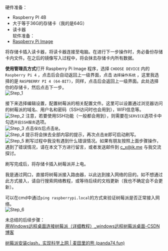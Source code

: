 
硬件准备：    
- Raspberry PI 4B    
- 大于等于36G的存储卡（我的是64G）  
- 读卡器  
软件准备：    
- [Raspberry Pi Image ](https://www.raspberrypi.com/software/)  

将存储卡插入读卡器，将读卡器连接至电脑。在进行下一步操作时，务必备份存储卡内文件。在之后的镜像写入过程中，将会抹去存储卡内所有数据。  

**使用管理员方式**打开 Raspberry Pi Image 程序，选择 `CHOOSE DEVICE` 内的 `Raspberry Pi 4` ，点击后会自动返回上一级界面，点击 `选择操作系统` ，这里我选择的是 `RASPBERRY PI 4 (64-BIT)`，同样，点击后会返回上一级界面。此处选择你的存储卡，然后点击下一步。    
![Step_1](http://pic.chaunceychi.fun/100-Project/QWeather%26RaspberryPI/Step1/Step1_01.png)

接下来选择编辑设置，配置树莓派的相关配置文件。这里可以设置通过浏览器访问的树莓派的域名、用户名和密码（SSH访问时也会用到），WIFI信息等。  
![Step_2](http://pic.chaunceychi.fun/100-Project/QWeather%26RaspberryPI/Step1/Step1_02.png)
注意，若要使用SSH功能（一般都会用到），则需要在`SERVICE`选项卡中勾选`开启SSH服务`选项。  
![Step_3](http://pic.chaunceychi.fun/100-Project/QWeather%26RaspberryPI/Step1/Step1_03.png)
点击`保存`后点击`是`。  
![Step_4](http://pic.chaunceychi.fun/100-Project/QWeather%26RaspberryPI/Step1/Step1_04.png)
提示将会抹去全部内容的提示，再次点击`是`即可启动刷写。  
![Step_5](http://pic.chaunceychi.fun/100-Project/QWeather%26RaspberryPI/Step1/Step1_05.png)
刷写过程中我没有遇到什么错误情况。如果有朋友按照上面步骤操作，遇到了错误情况，请在本文下方进行留言，或者发送邮件到 c_x@ik.me 与我交流探讨。  

刷写完成后，将存储卡插入树莓派并上电。  

我是通过网口，直接将树莓派接入路由器，以此达到接入网络的目的。如不想通过此方式接入，请自行搜索网络教程，或等待后续的文档更新（我也不确定会不会更新）。  

可以在cmd中通过`ping raspberrypi.local`的方式来验证树莓派是否正常接入网络。  
![Step_6](http://pic.chaunceychi.fun/100-Project/QWeather%26RaspberryPI/Step1/Step1_06.png)

未总结的后续步骤：  
[用Windows远程桌面连接树莓派（详细教程）_windows远程树莓派桌面-CSDN博客](https://blog.csdn.net/weixin_43624626/article/details/104227725)  

[树莓派安装clash，实现科学上网 | 麦田里的熊 (panda74.fun)](https://blog.panda74.fun/blog/practice/raspi/clash)  


